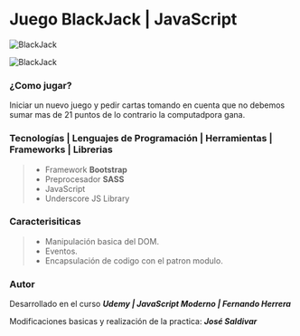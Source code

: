 # **Juego BlackJack | JavaScript**

![BlackJack](https://res.cloudinary.com/dlbfrbl8h/image/upload/v1601948681/GitHub/blackjack-js-1_vctykf.png "BlackJack")

![BlackJack](https://res.cloudinary.com/dlbfrbl8h/image/upload/v1601948681/GitHub/blackjack-js-2_echvhp.png "BlackJack")

### **¿Como jugar?**

Iniciar un nuevo juego y pedir cartas tomando en cuenta que no debemos sumar mas de 21 puntos de lo contrario la computadpora gana.

### **Tecnologías | Lenguajes de Programación | Herramientas | Frameworks | Librerias**

> -   Framework **Bootstrap**
> -   Preprocesador **SASS**
> -   JavaScript
> -   Underscore JS Library

### **Caracterisiticas**

> -   Manipulación basica del DOM.
> -   Eventos.
> -   Encapsulación de codigo con el patron modulo.

### Autor

Desarrollado en el curso _**Udemy | JavaScript Moderno | Fernando Herrera**_

Modificaciones basicas y realización de la practica: _**José Saldivar**_
